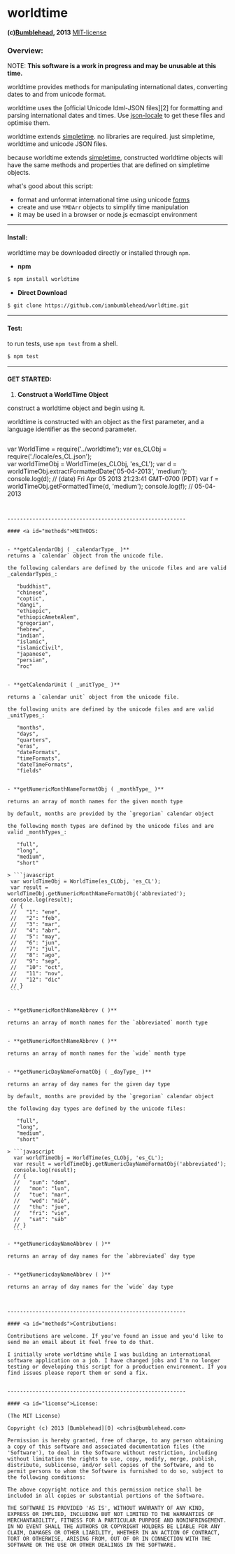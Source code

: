 worldtime
=========
**(c)[Bumblehead][0], 2013** [MIT-license](#license)  

### Overview:

NOTE:
**This software is a work in progress and may be unusable at this time.**

worldtime provides methods for manipulating international dates, converting dates to and from unicode format.

worldtime uses the [official Unicode ldml-JSON files][2] for formatting and parsing international dates and times. Use [json-locale][3] to get these files and optimise them.

worldtime extends [simpletime][4]. no libraries are required. just simpletime, worldtime and unicode JSON files.

because worldtime extends [simpletime][4], constructed worldtime objects will have the same methods and properties that are defined on simpletime objects. 

what's good about this script:

  - format and unformat international time using unicode [forms][5]
  - create and use `YMDArr` objects to simplify time manipulation
  - it may be used in a browser or node.js ecmascipt environment

[0]: http://www.bumblehead.com                            "bumblehead"
[1]: http://github.com/iambumblehead/worldTime             "worldTime"
[3]: https://github.com/iambumblehead/json-locale        "json-locale"
[4]: https://github.com/iambumblehead/simpletime         "simple-time"
[5]: http://www.unicode.org/repos/cldr-aux/json/22.1/   "unicode JSON"

---------------------------------------------------------
#### <a id="install"></a>Install:

worldtime may be downloaded directly or installed through `npm`.

 * **npm**   

 ```bash
 $ npm install worldtime
 ```

 * **Direct Download**
 
 ```bash  
 $ git clone https://github.com/iambumblehead/worldtime.git
 ```

---------------------------------------------------------
#### <a id="test"></a>Test:

 to run tests, use `npm test` from a shell.

 ```bash
 $ npm test
 ```

---------------------------------------------------------

#### <a id="get-started">GET STARTED:

 1. **Construct a WorldTime Object**
 
 construct a worldtime object and begin using it.
 
 worldtime is constructed with an object as the first parameter, and a language identifier as the second parameter.

 > ```javascript
   var WorldTime = require('../worldtime');
   var es_CLObj = require('./locale/es_CL.json');    
   var worldTimeObj = WorldTime(es_CLObj, 'es_CL');
   var d = worldTimeObj.extractFormattedDate('05-04-2013', 'medium');
   console.log(d); // (date) Fri Apr 05 2013 21:23:41 GMT-0700 (PDT)
   var f = worldTimeObj.getFormattedTime(d, 'medium');
   console.log(f); // 05-04-2013
   ```


---------------------------------------------------------

#### <a id="methods">METHODS:


 - **getCalendarObj ( _calendarType_ )**  
   returns a `calendar` object from the unicode file.

   the following calendars are defined by the unicode files and are valid _calendarTypes_:
       
      "buddhist",   
      "chinese",   
      "coptic",   
      "dangi",  
      "ethiopic",   
      "ethiopicAmeteAlem",  
      "gregorian",  
      "hebrew",  
      "indian",  
      "islamic",  
      "islamicCivil",   
      "japanese",  
      "persian",  
      "roc"   


 - **getCalendarUnit ( _unitType_ )**  
 
   returns a `calendar unit` object from the unicode file.

   the following units are defined by the unicode files and are valid _unitTypes_:

      "months",  
      "days",  
      "quarters",  
      "eras",  
      "dateFormats",  
      "timeFormats",  
      "dateTimeFormats",  
      "fields"      
      

 - **getNumericMonthNameFormatObj ( _monthType_ )**  
 
   returns an array of month names for the given month type

   by default, months are provided by the `gregorian` calendar object
 
   the following month types are defined by the unicode files and are valid _monthTypes_:
   
      "full",  
      "long",  
      "medium",  
      "short"

  > ```javascript
    var worldTimeObj = WorldTime(es_CLObj, 'es_CL');  
    var result = worldTimeObj.getNumericMonthNameFormatObj('abbreviated');
    console.log(result);
    // {
    //   "1": "ene",
    //   "2": "feb",
    //   "3": "mar",
    //   "4": "abr",
    //   "5": "may",
    //   "6": "jun",
    //   "7": "jul",
    //   "8": "ago",
    //   "9": "sep",
    //   "10": "oct",
    //   "11": "nov",
    //   "12": "dic"
    // }
    ```   
   

 - **getNumericMonthNameAbbrev ( )**  
 
   returns an array of month names for the `abbreviated` month type     


 - **getNumericMonthNameAbbrev ( )**  
 
   returns an array of month names for the `wide` month type     


 - **getNumericDayNameFormatObj ( _dayType_ )**  
 
   returns an array of day names for the given day type

   by default, months are provided by the `gregorian` calendar object
 
   the following day types are defined by the unicode files:
   
      "full",  
      "long",  
      "medium",  
      "short"

   > ```javascript
     var worldTimeObj = WorldTime(es_CLObj, 'es_CL');  
     var result = worldTimeObj.getNumericDayNameFormatObj('abbreviated');
     console.log(result);
     // {
     //   "sun": "dom",
     //   "mon": "lun",
     //   "tue": "mar",
     //   "wed": "mié",
     //   "thu": "jue",
     //   "fri": "vie",
     //   "sat": "sáb"
     // }
     ```

 - **getNumericdayNameAbbrev ( )**  
 
   returns an array of day names for the `abbreviated` day type     


 - **getNumericdayNameAbbrev ( )**  
 
   returns an array of day names for the `wide` day type     



---------------------------------------------------------

#### <a id="methods">Contributions:

Contributions are welcome. If you've found an issue and you'd like to send me an email about it feel free to do that.

I initially wrote worldtime while I was building an international software application on a job. I have changed jobs and I'm no longer testing or developing this script for a production environment. If you find issues please report them or send a fix.


---------------------------------------------------------

#### <a id="license">License:

(The MIT License)

Copyright (c) 2013 [Bumblehead][0] <chris@bumblehead.com>

Permission is hereby granted, free of charge, to any person obtaining a copy of this software and associated documentation files (the 'Software'), to deal in the Software without restriction, including without limitation the rights to use, copy, modify, merge, publish, distribute, sublicense, and/or sell copies of the Software, and to permit persons to whom the Software is furnished to do so, subject to the following conditions:

The above copyright notice and this permission notice shall be included in all copies or substantial portions of the Software.

THE SOFTWARE IS PROVIDED 'AS IS', WITHOUT WARRANTY OF ANY KIND, EXPRESS OR IMPLIED, INCLUDING BUT NOT LIMITED TO THE WARRANTIES OF MERCHANTABILITY, FITNESS FOR A PARTICULAR PURPOSE AND NONINFRINGEMENT. IN NO EVENT SHALL THE AUTHORS OR COPYRIGHT HOLDERS BE LIABLE FOR ANY CLAIM, DAMAGES OR OTHER LIABILITY, WHETHER IN AN ACTION OF CONTRACT, TORT OR OTHERWISE, ARISING FROM, OUT OF OR IN CONNECTION WITH THE SOFTWARE OR THE USE OR OTHER DEALINGS IN THE SOFTWARE.
